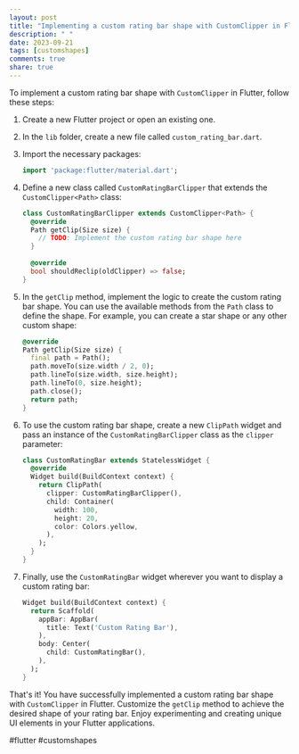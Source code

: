 ```yaml
---
layout: post
title: "Implementing a custom rating bar shape with CustomClipper in Flutter"
description: " "
date: 2023-09-21
tags: [customshapes]
comments: true
share: true
---
```


To implement a custom rating bar shape with `CustomClipper` in Flutter, follow these steps:

1. Create a new Flutter project or open an existing one.

2. In the `lib` folder, create a new file called `custom_rating_bar.dart`.

3. Import the necessary packages:

   ```dart
   import 'package:flutter/material.dart';
   ```

4. Define a new class called `CustomRatingBarClipper` that extends the `CustomClipper<Path>` class:

   ```dart
   class CustomRatingBarClipper extends CustomClipper<Path> {
     @override
     Path getClip(Size size) {
       // TODO: Implement the custom rating bar shape here
     }
 
     @override
     bool shouldReclip(oldClipper) => false;
   }
   ```

5. In the `getClip` method, implement the logic to create the custom rating bar shape. You can use the available methods from the `Path` class to define the shape. For example, you can create a star shape or any other custom shape:

   ```dart
   @override
   Path getClip(Size size) {
     final path = Path();
     path.moveTo(size.width / 2, 0);
     path.lineTo(size.width, size.height);
     path.lineTo(0, size.height);
     path.close();
     return path;
   }
   ```

6. To use the custom rating bar shape, create a new `ClipPath` widget and pass an instance of the `CustomRatingBarClipper` class as the `clipper` parameter:

   ```dart
   class CustomRatingBar extends StatelessWidget {
     @override
     Widget build(BuildContext context) {
       return ClipPath(
         clipper: CustomRatingBarClipper(),
         child: Container(
           width: 100,
           height: 20,
           color: Colors.yellow,
         ),
       );
     }
   }
   ```

7. Finally, use the `CustomRatingBar` widget wherever you want to display a custom rating bar:

   ```dart
   Widget build(BuildContext context) {
     return Scaffold(
       appBar: AppBar(
         title: Text('Custom Rating Bar'),
       ),
       body: Center(
         child: CustomRatingBar(),
       ),
     );
   }
   ```

That's it! You have successfully implemented a custom rating bar shape with `CustomClipper` in Flutter. Customize the `getClip` method to achieve the desired shape of your rating bar. Enjoy experimenting and creating unique UI elements in your Flutter applications.

#flutter #customshapes